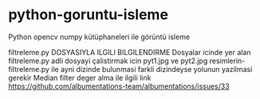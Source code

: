 # python-goruntu-isleme
Python opencv numpy kütüphaneleri ile görüntü isleme

filtreleme.py DOSYASIYLA ILGILI BILGILENDIRME
Dosyalar icinde yer alan filtreleme.py adli dosyayi çalistirmak icin pyt1.jpg ve pyt2.jpg resimlerin-
filtreleme.py ile ayni dizinde bulunmasi farkli dizindeyse yolunun yazilmasi gerekir
Median filter deger alma ile ilgili link https://github.com/albumentations-team/albumentations/issues/33
